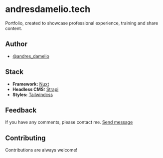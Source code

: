 # andresdamelio.tech

Portfolio, created to showcase professional experience, training and share content.

## Author

- [@andres_damelio](https://twitter.com/andres_damelio)

## Stack

- **Framework:** [Nuxt](https://nuxtjs.org/)
- **Headless CMS:** [Strapi](https://strapi.io/)
- **Styles:** [Tailwindcss](https://tailwindcss.com/)

## Feedback

If you have any comments, please contact me. [Send message](mailto:me@andresdamelio.tech)

## Contributing

Contributions are always welcome!
